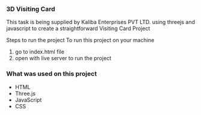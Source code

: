 
### 3D Visiting Card
This task is being supplied by Kaliba Enterprises PVT LTD. using threejs and javascript to create a straightforward Visiting Card Project

Steps to run the project
To run this project on your machine
1. go to index.html file
2. open with live server to run the project

### What was used on this project

- HTML
- Three.js
- JavaScript
- CSS
